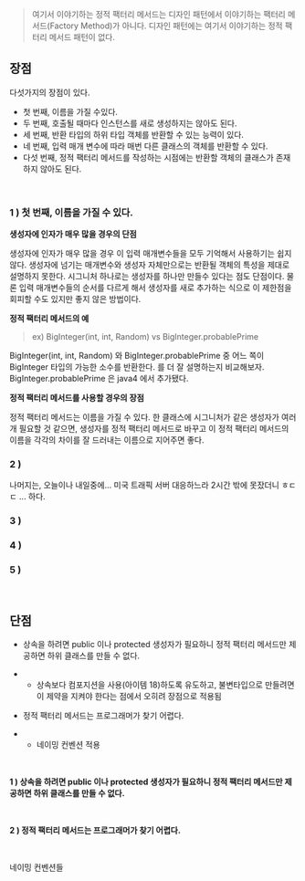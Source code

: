 > 여기서 이야기하는 정적 팩터리 메서드는 디자인 패턴에서 이야기하는 팩터리 메서드(Factory Method)가 아니다. 디자인 패턴에는 여기서 이야기하는 정적 팩터리 메서드 패턴이 없다.

## 장점

다섯가지의 장점이 있다.

- 첫 번째, 이름을 가질 수있다.
- 두 번째, 호출될 때마다 인스턴스를 새로 생성하지는 않아도 된다.
- 세 번째, 반환 타입의 하위 타입 객체를 반환할 수 있는 능력이 있다.
- 네 번째, 입력 매개 변수에 따라 매번 다른 클래스의 객체를 반환할 수 있다.
- 다섯 번째, 정적 팩터리 메서드를 작성하는 시점에는 반환할 객체의 클래스가 존재하지 않아도 된다.

<br>

### 1 ) 첫 번째, 이름을 가질 수 있다.

**생성자에 인자가 매우 많을 경우의 단점**

생성자에 인자가 매우 많을 경우 이 입력 매개변수들을 모두 기억해서 사용하기는 쉽지 않다. 생성자에 넘기는 매개변수와 생성자 자체만으로는 반환될 객체의 특성을 제대로 설명하지 못한다. 시그니처 하나로는 생성자를 하나만 만들수 있다는 점도 단점이다. 물론 입력 매개변수들의 순서를 다르게 해서 생성자를 새로 추가하는 식으로 이 제한점을 회피할 수도 있지만 좋지 않은 방법이다.<br>

**정적 팩터리 메서드의 예**<br>

> ex) BigInteger(int, int, Random) vs BigInteger.probablePrime<br>

BigInteger(int, int, Random) 와 BigInteger.probablePrime 중 어느 쪽이 BigInteger 타입의 가능한 소수를 반환한다.  를 더 잘 설명하는지 비교해보자.  BigInteger.probablePrime 은 java4 에서 추가됐다. <br>

**정적 팩터리 메서드를 사용할 경우의 장점**<br>

정적 팩터리 메서드는 이름을 가질 수 있다. 한 클래스에 시그니처가 같은 생성자가 여러 개 필요할 것 같으면, 생성자를 정적 팩터리 메서드로 바꾸고 이 정적 팩터리 메서드의 이름을 각각의 차이를 잘 드러내는 이름으로 지어주면 좋다.<br>

### 2 )

나머지는, 오늘이나 내일중에... 미국 트래픽 서버 대응하느라 2시간 밖에 못잤더니 ㅎㄷㄷ ... 하다.<br>

### 3 )

### 4 )

### 5 )

<br>

## 단점

- 상속을 하려면 public 이나 protected 생성자가 필요하니 정적 팩터리 메서드만 제공하면 하위 클래스를 만들 수 없다.

- - 상속보다 컴포지션을 사용(아이템 18)하도록 유도하고, 불변타입으로 만들려면 이 제약을 지켜야 한다는 점에서 오히려 장점으로 적용됨

- 정적 팩터리 메서드는 프로그래머가 찾기 어렵다.

- - 네이밍 컨벤션 적용

<br>

**1 ) 상속을 하려면 public 이나 protected 생성자가 필요하니 정적 팩터리 메서드만 제공하면 하위 클래스를 만들 수 없다.**

<br>

**2 ) 정적 팩터리 메서드는 프로그래머가 찾기 어렵다.**

<br>

네이밍 컨벤션들